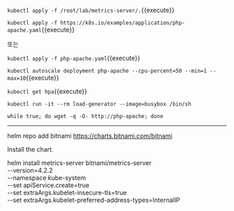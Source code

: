 



`kubectl apply -f /root/lab/metrics-server/.`{{execute}}



`kubectl apply -f https://k8s.io/examples/application/php-apache.yaml`{{execute}}

또는

`kubectl apply -f php-apache.yaml`{{execute}}




`kubectl autoscale deployment php-apache --cpu-percent=50 --min=1 --max=10`{{execute}}



`kubectl get hpa`{{execute}}



`kubectl run -it --rm load-generator --image=busybox /bin/sh`

`while true; do wget -q -O- http://php-apache; done`




----------------------------------

helm repo add bitnami https://charts.bitnami.com/bitnami


Install the chart.

helm install metrics-server bitnami/metrics-server \
  --version=4.2.2 \
  --namespace kube-system \
  --set apiService.create=true \
  --set extraArgs.kubelet-insecure-tls=true \
  --set extraArgs.kubelet-preferred-address-types=InternalIP
